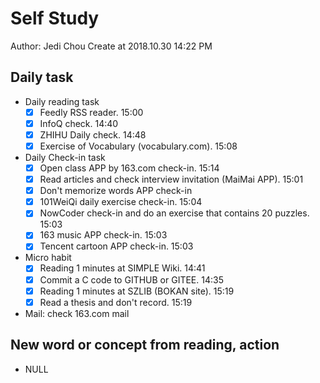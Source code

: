 # Self Study

Author: Jedi Chou
Create at 2018.10.30 14:22 PM

## Daily task

* Daily reading task
  -[x] Feedly RSS reader. 15:00
  -[x] InfoQ check. 14:40
  -[x] ZHIHU Daily check. 14:48
  -[x] Exercise of Vocabulary (vocabulary.com). 15:08

* Daily Check-in task
  -[x] Open class APP by 163.com check-in. 15:14
  -[x] Read articles and check interview invitation (MaiMai APP). 15:01
  -[x] Don't memorize words APP check-in
  -[x] 101WeiQi daily exercise check-in. 15:04
  -[x] NowCoder check-in and do an exercise that contains 20 puzzles. 15:03
  -[x] 163 music APP check-in. 15:03
  -[x] Tencent cartoon APP check-in. 15:03

* Micro habit
  -[x] Reading 1 minutes at SIMPLE Wiki. 14:41
  -[x] Commit a C code to GITHUB or GITEE. 14:35
  -[x] Reading 1 minutes at SZLIB (BOKAN site). 15:19
  -[x] Read a thesis and don't record. 15:19

* Mail: check 163.com mail

## New word or concept from reading, action

* NULL